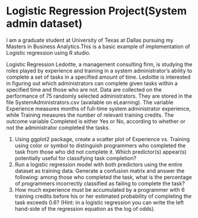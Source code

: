 # Logistic Regression Project(System admin dataset)
I am a graduate student at University of Texas at Dallas pursuing my Masters in Business Analytics.This is a basic example of implementation of Logistic regression using R studio.

Logistic Regression
Ledoitte, a management consulting firm, is studying the roles played by experience and
training in a system administrator’s ability to complete a set of tasks in a specified
amount of time. Ledoitte is interested in figuring out which administrators can
complete given tasks within a specified time and those who are not.
Data are collected on the performance of 75 randomly selected administrators. They are
stored in the file SystemAdministrators.csv (available on eLearning).
The variable Experience measures months of full-time system administrator experience,
while Training measures the number of relevant training credits. The outcome variable
Completed is either Yes or No, according to whether or not the administrator completed
the tasks.

1. Using ggplot2 package, create a scatter plot of Experience vs. Training using
color or symbol to distinguish programmers who completed the task from those
who did not complete it. Which predictor(s) appear(s) potentially useful for
classifying task completion?
2. Run a logistic regression model with both predictors using the entire dataset
as training data. Generate a confusion matrix and answer the following:
among those who completed the task, what is the percentage of programmers
incorrectly classified as failing to complete the task?
3. How much experience must be accumulated by a programmer with 6 training
credits before his or her estimated probability of completing the task exceeds
0.6? (Hint: in a logistic regression you can write the left hand-side of the
regression equation as the log of odds).
